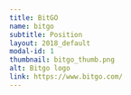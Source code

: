 ```yaml
---
title: BitGO
name: bitgo
subtitle: Position
layout: 2018_default
modal-id: 1
thumbnail: bitgo_thumb.png
alt: Bitgo logo
link: https://www.bitgo.com/
---
```

